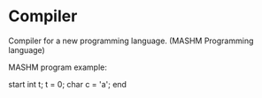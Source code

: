 # Compiler
Compiler for a new programming language. (MASHM Programming language)

MASHM program example:

start
	int t;
	t = 0;
	char c = 'a';
end